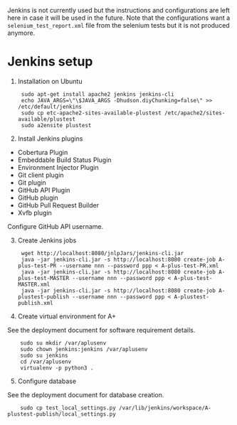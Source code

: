 Jenkins is not currently used but the instructions and configurations are left here in case it will be used in the future. Note that the configurations want a `selenium_test_report.xml` file from the selenium tests but it is not produced anymore.

Jenkins setup
=============

1. Installation on Ubuntu

        sudo apt-get install apache2 jenkins jenkins-cli
        echo JAVA_ARGS=\"\$JAVA_ARGS -Dhudson.diyChunking=false\" >> /etc/default/jenkins
        sudo cp etc-apache2-sites-available-plustest /etc/apache2/sites-available/plustest
        sudo a2ensite plustest

2. Install Jenkins plugins

  * Cobertura Plugin
  * Embeddable Build Status Plugin
  * Environment Injector Plugin
  * Git client plugin
  * Git plugin
  * GitHub API Plugin
  * GitHub plugin
  * GitHub Pull Request Builder
  * Xvfb plugin

  Configure GitHub API username.

3. Create Jenkins jobs

        wget http://localhost:8080/jnlpJars/jenkins-cli.jar
        java -jar jenkins-cli.jar -s http://localhost:8080 create-job A-plus-test-PR --username nnn --password ppp < A-plus-test-PR.xml
        java -jar jenkins-cli.jar -s http://localhost:8080 create-job A-plus-test-MASTER --username nnn --password ppp < A-plus-test-MASTER.xml
        java -jar jenkins-cli.jar -s http://localhost:8080 create-job A-plustest-publish --username nnn --password ppp < A-plustest-publish.xml

4. Create virtual environment for A+

  See the deployment document for software requirement details.

        sudo su mkdir /var/aplusenv
        sudo chown jenkins:jenkins /var/aplusenv
        sudo su jenkins
        cd /var/aplusenv
        virtualenv -p python3 .

5. Configure database

  See the deployment document for database creation.

        sudo cp test_local_settings.py /var/lib/jenkins/workspace/A-plustest-publish/local_settings.py
